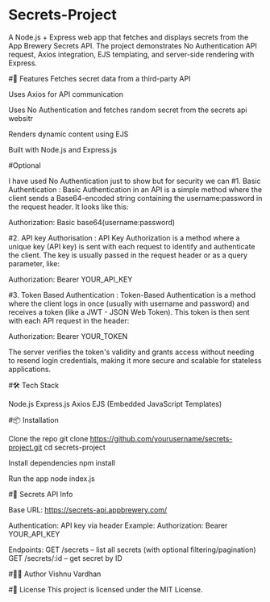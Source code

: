 # Secrets-Project

A Node.js + Express web app that fetches and displays secrets from the App Brewery Secrets API. The project demonstrates No Authentication API request, Axios integration, EJS templating, and server-side rendering with Express.

#🚀 Features
Fetches secret data from a third-party API

Uses Axios for API communication

Uses No Authentication and fetches random secret from the secrets api websitr

Renders dynamic content using EJS

Built with Node.js and Express.js

#Optional

I have used No Authentication just to show but for security we can
#1. Basic Authentication :
Basic Authentication in an API is a simple method where the client sends a Base64-encoded string containing the username:password in the request header. It looks like this:

Authorization: Basic base64(username:password)

#2. API key Authorisation :
API Key Authorization is a method where a unique key (API key) is sent with each request to identify and authenticate the client. The key is usually passed in the request header or as a query parameter, like:

Authorization: Bearer YOUR_API_KEY

#3. Token Based Authentication :
Token-Based Authentication is a method where the client logs in once (usually with username and password) and receives a token (like a JWT - JSON Web Token). This token is then sent with each API request in the header:

Authorization: Bearer YOUR_TOKEN

The server verifies the token's validity and grants access without needing to resend login credentials, making it more secure and scalable for stateless applications.

#🛠️ Tech Stack

Node.js
Express.js
Axios
EJS (Embedded JavaScript Templates)

#📦 Installation

Clone the repo
git clone https://github.com/yourusername/secrets-project.git
cd secrets-project

Install dependencies
npm install

 Run the app
node index.js

#🔐 Secrets API Info

Base URL: https://secrets-api.appbrewery.com/

Authentication: API key via header
Example:
Authorization: Bearer YOUR_API_KEY

Endpoints:
GET /secrets – list all secrets (with optional filtering/pagination)
GET /secrets/:id – get secret by ID

#🧑‍💻 Author
Vishnu Vardhan

#📝 License
This project is licensed under the MIT License.
